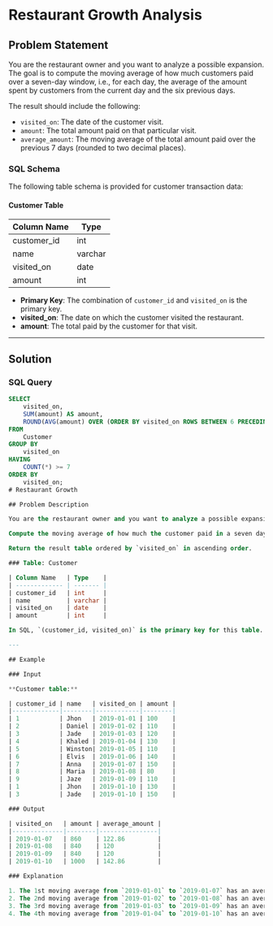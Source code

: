 # Restaurant Growth Analysis

## Problem Statement

You are the restaurant owner and you want to analyze a possible expansion. The goal is to compute the moving average of how much customers paid over a seven-day window, i.e., for each day, the average of the amount spent by customers from the current day and the six previous days.

The result should include the following:

- `visited_on`: The date of the customer visit.
- `amount`: The total amount paid on that particular visit.
- `average_amount`: The moving average of the total amount paid over the previous 7 days (rounded to two decimal places).

### SQL Schema

The following table schema is provided for customer transaction data:

#### Customer Table

| Column Name | Type    |
| ----------- | ------- |
| customer_id | int     |
| name        | varchar |
| visited_on  | date    |
| amount      | int     |

- **Primary Key**: The combination of `customer_id` and `visited_on` is the primary key.
- **visited_on**: The date on which the customer visited the restaurant.
- **amount**: The total paid by the customer for that visit.

---

## Solution

### SQL Query

```sql
SELECT
    visited_on,
    SUM(amount) AS amount,
    ROUND(AVG(amount) OVER (ORDER BY visited_on ROWS BETWEEN 6 PRECEDING AND CURRENT ROW), 2) AS average_amount
FROM
    Customer
GROUP BY
    visited_on
HAVING
    COUNT(*) >= 7
ORDER BY
    visited_on;
# Restaurant Growth

## Problem Description

You are the restaurant owner and you want to analyze a possible expansion (there will be at least one customer every day).

Compute the moving average of how much the customer paid in a seven days window (i.e., current day + 6 days before). The `average_amount` should be rounded to two decimal places.

Return the result table ordered by `visited_on` in ascending order.

### Table: Customer

| Column Name   | Type    |
| ------------- | ------- |
| customer_id   | int     |
| name          | varchar |
| visited_on    | date    |
| amount        | int     |

In SQL, `(customer_id, visited_on)` is the primary key for this table. This table contains data about customer transactions in a restaurant. `visited_on` is the date on which the customer with ID (`customer_id`) has visited the restaurant. `amount` is the total paid by a customer.

---

## Example

### Input

**Customer table:**

| customer_id | name   | visited_on | amount |
|-------------|--------|------------|--------|
| 1           | Jhon   | 2019-01-01 | 100    |
| 2           | Daniel | 2019-01-02 | 110    |
| 3           | Jade   | 2019-01-03 | 120    |
| 4           | Khaled | 2019-01-04 | 130    |
| 5           | Winston| 2019-01-05 | 110    |
| 6           | Elvis  | 2019-01-06 | 140    |
| 7           | Anna   | 2019-01-07 | 150    |
| 8           | Maria  | 2019-01-08 | 80     |
| 9           | Jaze   | 2019-01-09 | 110    |
| 1           | Jhon   | 2019-01-10 | 130    |
| 3           | Jade   | 2019-01-10 | 150    |

### Output

| visited_on   | amount | average_amount |
|--------------|--------|----------------|
| 2019-01-07   | 860    | 122.86         |
| 2019-01-08   | 840    | 120            |
| 2019-01-09   | 840    | 120            |
| 2019-01-10   | 1000   | 142.86         |

### Explanation

1. The 1st moving average from `2019-01-01` to `2019-01-07` has an average amount of `(100 + 110 + 120 + 130 + 110 + 140 + 150)/7 = 122.86`.
2. The 2nd moving average from `2019-01-02` to `2019-01-08` has an average amount of `(110 + 120 + 130 + 110 + 140 + 150 + 80)/7 = 120`.
3. The 3rd moving average from `2019-01-03` to `2019-01-09` has an average amount of `(120 + 130 + 110 + 140 + 150 + 80 + 110)/7 = 120`.
4. The 4th moving average from `2019-01-04` to `2019-01-10` has an average amount of `(130 + 110 + 140 + 150 + 80 + 110 + 130 + 150)/7 = 142.86`.
```
